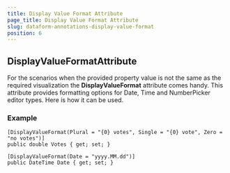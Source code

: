 ```yaml
---
title: Display Value Format Attribute
page_title: Display Value Format Attribute
slug: dataform-annotations-display-value-format
position: 6
---
```


## DisplayValueFormatAttribute

For the scenarios when the provided property value is not the same as the required visualization the **DisplayValueFormat** attribute comes handy. This attribute provides formatting options for Date, Time and NumberPicker editor types. Here is how it can be used.

### Example

	[DisplayValueFormat(Plural = "{0} votes", Single = "{0} vote", Zero = "no votes")]
	public double Votes	{ get; set; }

	[DisplayValueFormat(Date = "yyyy.MM.dd")]
	public DateTime Date { get; set; }